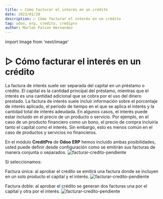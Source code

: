 ```yaml
---
title: ▷ Cómo facturar el interés en un crédito
date: 2023/01/20
description: ▷ Cómo facturar el interés en un crédito
tag: odoo, erp, credito, credipro
author: Marlon Falcon Hernandez
---
```

import Image from 'next/image'

# ▷ Cómo facturar el interés en un crédito

La factura de interés suele ser separada del capital en un préstamo o crédito. El capital es la cantidad principal del préstamo, mientras que el interés es una cantidad adicional que se cobra por el uso del dinero prestado. La factura de interés suele incluir información sobre el porcentaje de interés aplicado, el período de tiempo en el que se aplica el interés y la cantidad total de interés adeudada.
En algunos casos, el interés puede estar incluido en el precio de un producto o servicio. Por ejemplo, en el caso de un producto financiero como un bono, el precio de compra incluiría tanto el capital como el interés. Sin embargo, esto es menos común en el caso de productos y servicios no financieros.

En el módulo **CreditPro** de **Odoo** **ERP** hemos incluido ambas posibilidades, usted puede definir desde configuración como se emitirán sus facturas de manera conjunta o separados.
<Image
  src="/images/posts/facturar-credito-pendiente-01.png"
  alt="facturar-credito-pendiente"
  width={927}
  height={318}
  priority
  className="next-image"
/>

Si seleccionamos:

Factura única:  al aprobar el crédito se emitirá una factura donde se incluyen en un solo producto el capital y el interés.
<Image
  src="/images/posts/facturar-credito-pendiente-02.png"
  alt="facturar-credito-pendiente"
  width={915}
  height={428}
  priority
  className="next-image"
/>

Factura doble: al aprobar el crédito se generan dos facturas una por el capital y otra por el interés.
<Image
  src="/images/posts/facturar-credito-pendiente-03.png"
  alt="facturar-credito-pendiente"
  width={924}
  height={445}
  priority
  className="next-image"
/>